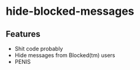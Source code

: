 # hide-blocked-messages

## Features
* Shit code probably
* Hide messages from Blocked(tm) users
* PENIS
